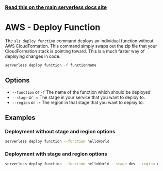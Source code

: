 <!--
title: Serverless Framework Commands - AWS Lambda - Deploy Function
menuText: Deploy Function
menuOrder: 6
description: Deploy your AWS Lambda functions quickly without cloudformation
layout: Doc
-->

<!-- DOCS-SITE-LINK:START automatically generated  -->
### [Read this on the main serverless docs site](https://www.serverless.com/framework/docs/providers/aws/cli-reference/deploy-function)
<!-- DOCS-SITE-LINK:END -->

# AWS - Deploy Function

The `sls deploy function` command deploys an individual function without AWS CloudFormation.  This command simply swaps out the zip file that your CloudFormation stack is pointing toward.  This is a much faster way of deploying changes in code.

```bash
serverless deploy function -f functionName
```

## Options
- `--function` or `-f` The name of the function which should be deployed
- `--stage` or `-s` The stage in your service that you want to deploy to.
- `--region` or `-r` The region in that stage that you want to deploy to.

## Examples

### Deployment without stage and region options

```bash
serverless deploy function --function helloWorld
```

### Deployment with stage and region options

```bash
serverless deploy function --function helloWorld --stage dev --region us-east-1
```
